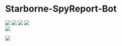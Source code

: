 # Starborne-SpyReport-Bot

<a href="https://discord.gg/Mxqh4GU"><img src="https://discordapp.com/api/guilds/453283173518934026/widget.png?style=shield"></img></a>
<a href="https://twitch.tv/mrmysterius"><img src="https://img.shields.io/static/v1?label=Twitch&style=flat&logo=twitch&labelColor=9146FF&color=23272A&logoColor=FFFFFF&message=MrMysterius"></img></a>
<a href="https://twitch.tv/nokternl"><img src="https://img.shields.io/static/v1?label=Twitch&style=flat&logo=twitch&labelColor=9146FF&color=23272A&logoColor=FFFFFF&message=Nokternl"></img></a>
<a href="https://www.youtube.com/nokternl"><img src="https://img.shields.io/static/v1?label=YouTube&style=flat&logo=youtube&labelColor=FF0000&color=23272A&logoColor=FFFFFF&message=Nokternl"></img></a>
<br>
<a href="https://top.gg/bot/713078504706539520"><img src="https://top.gg/api/widget/713078504706539520.svg"></img></a>

<img src="https://top.gg/api/widget/servers/713078504706539520.svg?leftcolor=23272a&lefttextcolor=ffffff&rightcolor=2c2f33&righttextcolor=fffff" />
